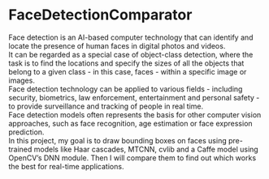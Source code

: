 # FaceDetectionComparator
Face detection is an AI-based computer technology that can identify and locate the presence of human faces in digital photos and videos.<br> It can be regarded as a special case of object-class detection, where the task is to find the locations and specify the sizes of all the objects that belong to a given class - in this case, faces - within a specific image or images. <br>Face detection technology can be applied to various fields - including security, biometrics, law enforcement, entertainment and personal safety - to provide surveillance and tracking of people in real time.<br> Face detection models often represents the basis for other computer vision approaches, such as face recognition, age estimation or face expression prediction. <br>
In this project, my goal is to draw bounding boxes on faces using pre-trained models like Haar cascades, MTCNN, cvlib and a Caffe model using OpenCV’s DNN module. Then I will compare them to find out which works the best for real-time applications.
